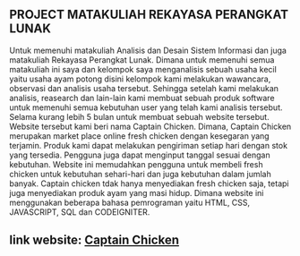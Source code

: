 ## PROJECT MATAKULIAH REKAYASA PERANGKAT LUNAK

Untuk memenuhi matakuliah Analisis dan Desain Sistem Informasi dan juga matakuliah Rekayasa Perangkat Lunak. Dimana untuk memenuhi semua matakuliah ini saya dan kelompok saya menganalisis sebuah usaha kecil yaitu usaha ayam potong disini kelompok kami melakukan wawancara, observasi dan analisis usaha tersebut. Sehingga setelah kami melakukan analisis, reasearch dan lain-lain kami membuat sebuah produk software untuk memenuhi semua kebutuhan user yang telah kami analisis tersebut. Selama kurang lebih 5 bulan untuk membuat sebuah website tersebut. Website tersebut kami beri nama Captain Chicken. Dimana, Captain Chicken merupakan market place online fresh chicken dengan kesegaran yang terjamin. Produk kami dapat melakukan pengiriman setiap hari dengan stok yang tersedia. Pengguna juga dapat menginput tanggal sesuai dengan kebutuhan. Website ini memudahkan pengguna untuk membeli fresh chicken untuk kebutuhan sehari-hari dan juga kebutuhan dalam jumlah banyak. Captain chicken tdak hanya menyediakan fresh chicken saja, tetapi juga menyediakan produk ayam yang masi hidup. Dimana website ini menggunakan beberapa bahasa pemrograman yaitu HTML, CSS, JAVASCRIPT, SQL dan CODEIGNITER. 
## link website: [Captain Chicken](http://captainchicken.shznnn.com/)
